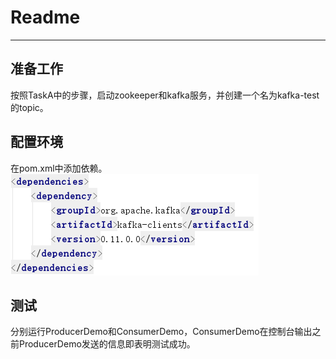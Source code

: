 # Readme
***
## 准备工作  
按照TaskA中的步骤，启动zookeeper和kafka服务，并创建一个名为kafka-test的topic。
## 配置环境
在pom.xml中添加依赖。  
![img3](img3.png)
## 测试
分别运行ProducerDemo和ConsumerDemo，ConsumerDemo在控制台输出之前ProducerDemo发送的信息即表明测试成功。

